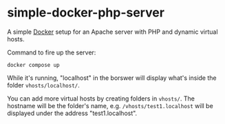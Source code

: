 # simple-docker-php-server
A simple [Docker](https://docs.docker.com/get-docker/) setup for an Apache server with PHP and dynamic virtual hosts.

Command to fire up the server:
```
docker compose up
```

While it's running, "localhost" in the borswer will display what's inside the folder `vhosts/localhost/`.

You can add more virtual hosts by creating folders in `vhosts/`. The hostname will be the folder's name, e.g. `/vhosts/test1.localhost` will be displayed under the address "test1.localhost".
